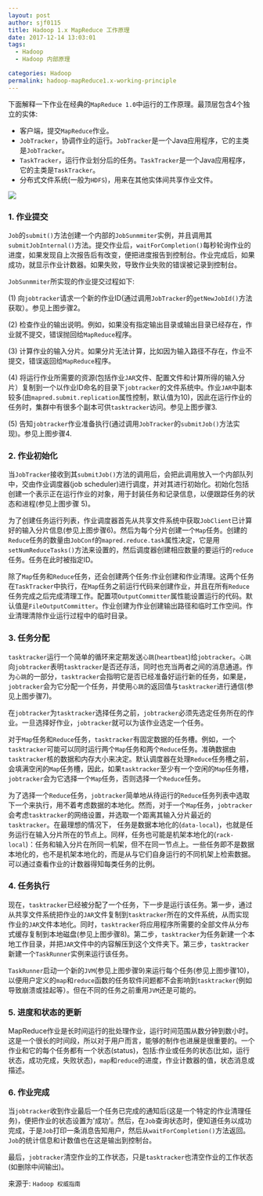 ```yaml
---
layout: post
author: sjf0115
title: Hadoop 1.x MapReduce 工作原理
date: 2017-12-14 13:03:01
tags:
  - Hadoop
  - Hadoop 内部原理

categories: Hadoop
permalink: hadoop-mapReduce1.x-working-principle
---
```


下面解释一下作业在经典的`MapReduce 1.0`中运行的工作原理。最顶层包含4个独立的实体:

- 客户端，提交`MapReduce`作业。
- `JobTracker`，协调作业的运行。`JobTracker`是一个Java应用程序，它的主类是`JobTracker`。
- `TaskTracker`，运行作业划分后的任务。`TaskTracker`是一个Java应用程序，它的主类是`TaskTracker`。
- 分布式文件系统(一般为`HDFS`)，用来在其他实体间共享作业文件。

![](https://github.com/sjf0115/PubLearnNotes/blob/master/image/Hadoop/Hadoop%20MapReduce1.0%20%E5%B7%A5%E4%BD%9C%E5%8E%9F%E7%90%86-1.png?raw=true)

### 1. 作业提交

`Job`的`submit()`方法创建一个内部的`JobSunmmiter`实例，并且调用其`submitJobInternal()`方法。提交作业后，`waitForCompletion()`每秒轮询作业的进度，如果发现自上次报告后有改变，便把进度报告到控制台。作业完成后，如果成功，就显示作业计数器。如果失败，导致作业失败的错误被记录到控制台。

`JobSunmmiter`所实现的作业提交过程如下:

(1) 向`jobtracker`请求一个新的作业ID(通过调用`JobTracker`的`getNewJobId()`方法获取）。参见上图步骤2。

(2) 检查作业的输出说明。例如，如果没有指定输出目录或输出目录已经存在，作业就不提交，错误抛回给`MapReduce`程序。

(3) 计算作业的输入分片。如果分片无法计算，比如因为输入路径不存在，作业不提交，错误返回给`MapReduce`程序。

(4) 将运行作业所需要的资源(包括作业`JAR`文件、配置文件和计算所得的输入分片）复制到一个以作业ID命名的目录下`jobtracker`的文件系统中。作业`JAR`中副本较多(由`mapred.submit.replication`属性控制，默认值为10)，因此在运行作业的任务时，集群中有很多个副本可供`tasktracker`访问。参见上图步骤3.

(5) 告知`jobtracker`作业准备执行(通过调用`JobTracker`的`submitJob()`方法实现)。参见上图步骤4.

### 2. 作业初始化

当`JobTracker`接收到其`submitJob()`方法的调用后，会把此调用放入一个内部队列中，交由作业调度器(job scheduler)进行调度，并对其进行初始化。初始化包括创建一个表示正在运行作业的对象，用于封装任务和记录信息，以便跟踪任务的状态和进程(参见上图步骤 5)。

为了创建任务运行列表，作业调度器首先从共享文件系统中获取`JobClient`已计算好的输入分片信息(参见上图步骤6)。然后为每个分片创建一个`Map`任务。创建的`Reduce`任务的数量由`JobConf`的`mapred.reduce.task`属性决定，它是用`setNumReduceTasks()`方法来设置的，然后调度器创建相应数量的要运行的`reduce`任务。任务在此时被指定ID。

除了`Map`任务和`Reduce`任务，还会创建两个任务:作业创建和作业清理。这两个任务在`TaskTracker`中执行，在`Map`任务之前运行代码来创建作业，并且在所有`Reduce`任务完成之后完成清理工作。配置项`OutputCommitter`属性能设置运行的代码。默认值是`FileOutputCommitter`。作业创建为作业创建输出路径和临时工作空间。作业清理清除作业运行过程中的临时目录。

### 3. 任务分配

`tasktracker`运行一个简单的循环来定期发送`心跳`(`heartbeat`)给`jobtracker`。`心跳`向`jobtracker`表明`tasktracker`是否还存活，同时也充当两者之间的消息通道。作为`心跳`的一部分，`tasktracker`会指明它是否已经准备好运行新的任务，如果是，`jobtracker`会为它分配一个任务，并使用`心跳`的返回值与`tasktracker`进行通信(参见上图步骤7)。

在`jobtracker`为`tasktracker`选择任务之前，`jobtracker`必须先选定任务所在的作业。一旦选择好作业，`jobtracker`就可以为该作业选定一个任务。

对于`Map`任务和`Reduce`任务，`tasktracker`有固定数据的任务槽。例如，一个`tasktracker`可能可以同时运行两个`Map`任务和两个`Reduce`任务。准确数据由`tasktracker`核的数据和内存大小来决定。默认调度器在处理`Reduce`任务槽之前，会填满空闲的`Map`任务槽，因此，如果`tasktracker`至少有一个空闲的`Map`任务槽，`jobtracker`会为它选择一个`Map`任务，否则选择一个`Reduce`任务。

为了选择一个`Reduce`任务，`jobtracker`简单地从待运行的`Reduce`任务列表中选取下一个来执行，用不着考虑数据的本地化。然而，对于一个`Map`任务，`jobtracker`会考虑`tasktracker`的网络设置，并选取一个距离其输入分片最近的`tasktracker`。在最理想的情况下， 任务是数据本地化的(`data-local`)，也就是任务运行在输入分片所在的节点上。同样，任务也可能是机架本地化的(`rack-local`)：任务和输入分片在所同一机架，但不在同一节点上。一些任务即不是数据本地化的，也不是机架本地化的，而是从与它们自身运行的不同机架上检索数据。可以通过查看作业的计数器得知每类任务的比例。

### 4. 任务执行

现在，`tasktracker`已经被分配了一个任务，下一步是运行该任务。第一步，通过从共享文件系统把作业的`JAR`文件复制到`tasktracker`所在的文件系统，从而实现作业的`JAR`文件本地化。同时，`tasktracker`将应用程序所需要的全部文件从分布式缓存复制到本地磁盘(参见上图步骤8)。第二步，`tasktracker`为任务新建一个本地工作目录，并把`JAR`文件中的内容解压到这个文件夹下。第三步，`tasktracker`新建一个`TaskRunner`实例来运行该任务。

`TaskRunner`启动一个新的`JVM`(参见上图步骤9)来运行每个任务(参见上图步骤10)，以便用户定义的`map`和`reduce`函数的任务软件问题都不会影响到`tasktracker`(例如导致崩溃或挂起等）。但在不同的任务之前重用`JVM`还是可能的。

### 5. 进度和状态的更新

MapReduce作业是长时间运行的批处理作业，运行时间范围从数分钟到数小时。这是一个很长的时间段，所以对于用户而言，能够的制作也进展是很重要的。一个作业和它的每个任务都有一个状态(status)，包括:作业或任务的状态(比如，运行状态，成功完成，失败状态)，`map`和`reduce`的进度，作业计数器的值，状态消息或描述。

### 6. 作业完成

当`jobtracker`收到作业最后一个任务已完成的通知后(这是一个特定的作业清理任务)，便把作业的状态设置为'成功'。然后，在`Job`查询状态时，便知道任务以成功完成，于是`Job`打印一条消息告知用户，然后从`waitForCompletion()`方法返回。`Job`的统计信息和计数值也在这是输出到控制台。

最后，`jobtracker`清空作业的工作状态，只是`tasktracker`也清空作业的工作状态(如删除中间输出)。







































来源于: `Hadoop 权威指南`
